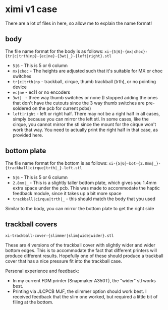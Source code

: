 # ximi v1 case

There are a lot of files in here, so allow me to explain the name format!

## body

The file name format for the body is as follows: 
`xi-{5|6}-{mx|choc}-{tr|c|trth|np}-{ec|ne}-{3wt|_}-{left|right}.stl`

* `5|6` - This is 5 or 6 column
* `mx|choc` - The heights are adjusted such that it's suitable for MX or choc switches 
* `tr|c|trth|np` - trackball, cirque, thumb trackball (trth), or no pointing device 
* `ec|ne` - ec11 or no encoders 
* `3wt|_` - three way thumb switches or none (I stopped adding the ones that don't have the cutouts since the 3 way thumb switches are pre-soldered on the pcb for current pcbs) 
* `left|right` - left or right half. There may not be a right half in all cases, simply because you can mirror the left stl. In some cases, like the cirque, you cannot mirror the stl since the mount for the cirque won't work that way. You need to actually print the right half in that case, as provided here. 

## bottom plate

The file name format for the bottom is as follows: 
`xi-{5|6}-bot-{2.8mm|_}-{trackball|cirque|trth|_}-left.stl`

* `5|6` - This is 5 or 6 column 
* `2.8mm|_` - This is a slightly taller bottom plate, which gives you 1.4mm extra space under the pcb. This was made to accommodate the haptic feedback module, since it takes up a bit more space 
* `trackball|cirque|trth|_` - this should match the body that you used 

Similar to the body, you can mirror the bottom plate to get the right side

## trackball covers

`xi-trackball-cover-{slimmer|slim|wide|wider}.stl`

These are 4 versions of the trackball cover with slightly wider and wider bottom edges. This is to accommodate the fact that different printers will produce different results. Hopefully one of these should produce a trackball cover that has a nice pressure fit into the trackball case.

Personal experience and feedback:
* In my current FDM printer (Snapmaker A350T), the "wider" stl works best.
* Printing via JLCPCB MJF, the slimmer option should work best. I received feedback that the slim one worked, but required a little bit of filing at the bottom.
